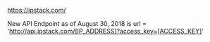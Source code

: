 https://ipstack.com/

New API Endpoint as of August 30, 2018 is
url = 'http://api.ipstack.com/[IP_ADDRESS]?access_key=[ACCESS_KEY]'
